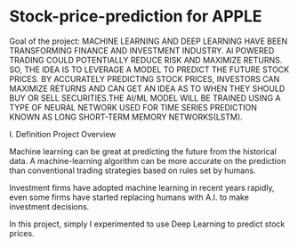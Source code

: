 # Stock-price-prediction for APPLE


Goal of the project:
MACHINE LEARNING AND DEEP LEARNING HAVE BEEN TRANSFORMING FINANCE AND INVESTMENT INDUSTRY. AI POWERED TRADING COULD POTENTIALLY REDUCE RISK AND MAXIMIZE RETURNS. SO, THE IDEA IS TO LEVERAGE A MODEL TO PREDICT THE FUTURE STOCK PRICES. BY ACCURATELY PREDICTING STOCK PRICES, INVESTORS CAN MAXIMIZE RETURNS AND CAN GET AN IDEA AS TO WHEN THEY SHOULD BUY OR SELL SECURITIES.THE AI/ML MODEL WILL BE TRAINED USING A TYPE OF NEURAL NETWORK USED FOR TIME SERIES PREDICTION KNOWN AS LONG SHORT-TERM MEMORY NETWORKS(LSTM).

I. Definition
Project Overview

Machine learning can be great at predicting the future from the historical data. A machine-learning algorithm can be more accurate on the prediction than conventional trading strategies based on rules set by humans.

Investment firms have adopted machine learning in recent years rapidly, even some firms have started replacing humans with A.I. to make investment decisions.

In this project, simply I experimented to use Deep Learning to predict stock prices.

